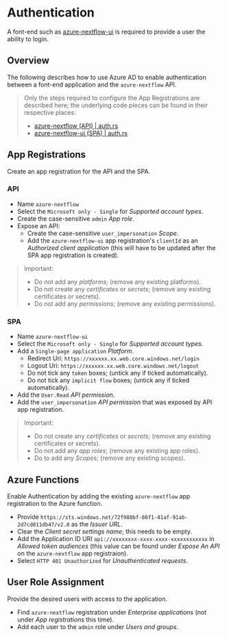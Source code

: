# Authentication

A font-end such as [azure-nextflow-ui](https://github.com/axgonz/azure-nextflow-ui) is required to provide a user the ability to login.

## Overview

The following describes how to use Azure AD to enable authentication between a font-end application and the `azure-nextflow` API.

> Only the steps required to configure the App Registrations are described here; the underlying code pieces can be found in their respective places:
> - [azure-nextflow (API) | auth.rs](../azure/functions/rust/src/services/auth.rs)
> - [azure-nextflow-ui (SPA) | auth.rs](https://github.com/axgonz/azure-nextflow-ui/blob/main/spa/src/controllers/auth.rs)

## App Registrations

Create an app registration for the API and the SPA.

### API
- Name `azure-nextflow`
- Select the `Microsoft only - Single` for *Supported account types*.
- Create the case-sensitive `admin` *App role*.
- Expose an API:
    - Create the case-sensitive `user_impersonation` *Scope*.
    - Add the `azure-nextflow-ui` app registration's `clientId` as an *Authorized client application* (this will have to be updated after the SPA app registration is created).

> Important:
> - Do not add any *platforms*; (remove any existing platforms).
> - Do not create any *certificates* or *secrets*;  (remove any existing certificates or secrets).
> - Do not add any *permissions*; (remove any existing permissions).

### SPA

- Name `azure-nextflow-ui`
- Select the `Microsoft only - Single` for *Supported account types*.
- Add a `Single-page application` *Platform*.
    - Redirect Uri: `https://xxxxxx.xx.web.core.windows.net/login`
    - Logout Uri: `https://xxxxxx.xx.web.core.windows.net/logout`
    - Do not tick any `token` boxes; (untick any if ticked automatically).
    - Do not tick any `implicit flow` boxes; (untick any if ticked automatically).
- Add the `User.Read` *API permission*.
- Add the `user_impersonation` *API permission* that was exposed by API app registration.

> Important:
> - Do not create any *certificates* or *secrets*;  (remove any existing certificates or secrets).
> - Do not add any *app roles*; (remove any existing app roles).
> - Do to add any *Scopes*; (remove any existing scopes).

## Azure Functions

Enable Authentication by adding the existing `azure-nextflow` app registration to the Azure function.

- Provide `https://sts.windows.net/72f988bf-86f1-41af-91ab-2d7cd011db47/v2.0` as the *Issuer URL*.
- Clear the *Client secret settings name*; this needs to be empty.
- Add the Application ID URI `api://xxxxxxxx-xxxx-xxxx-xxxxxxxxxxxx` in *Allowed token audiences* (this value can be found under *Expose An API* on the `azure-nextflow` app registraion).
- Select `HTTP 401 Unauthorized` for *Unauthenticated requests*.


## User Role Assignment

Provide the desired users with access to the application.

- Find `azure-nextflow` registration under *Enterprise applications* (not under *App registrations* this time).
- Add each user to the `admin` role under *Users and groups*.